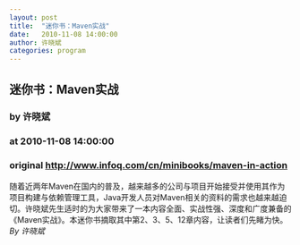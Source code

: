 ```yaml
---
layout: post
title:  "迷你书：Maven实战"
date:   2010-11-08 14:00:00
author: 许晓斌
categories: program
---
```


## 迷你书：Maven实战
### by 许晓斌
### at 2010-11-08 14:00:00
### original <http://www.infoq.com/cn/minibooks/maven-in-action>

随着近两年Maven在国内的普及，越来越多的公司与项目开始接受并使用其作为项目构建与依赖管理工具，Java开发人员对Maven相关的资料的需求也越来越迫切。许晓斌先生适时的为大家带来了一本内容全面、实战性强、深度和广度兼备的《Maven实战》。本迷你书摘取其中第2、3、5、12章内容，让读者们先睹为快。 <i>By 许晓斌</i>